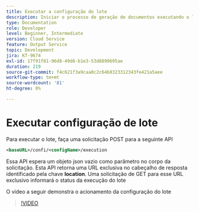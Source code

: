 ```yaml
---
title: Executar a configuração do lote
description: Iniciar o processo de geração de documentos executando o lote
type: Documentation
role: Developer
level: Beginner, Intermediate
version: Cloud Service
feature: Output Service
topic: Development
jira: KT-9674
exl-id: 17f91f81-96d8-49d6-b1e3-53d8899695ae
duration: 219
source-git-commit: f4c621f3a9caa8c2c64b8323312343fe421a5aee
workflow-type: tm+mt
source-wordcount: '81'
ht-degree: 0%

---
```


# Executar configuração de lote

Para executar o lote, faça uma solicitação POST para a seguinte API

```xml
<baseURL>/confi/<configName>/execution
```

Essa API espera um objeto json vazio como parâmetro no corpo da solicitação.
Esta API retorna uma URL exclusiva no cabeçalho de resposta identificado pela chave **location**.
Uma solicitação de GET para esse URL exclusivo informará o status da execução do lote

O vídeo a seguir demonstra o acionamento da configuração do lote

>[!VIDEO](https://video.tv.adobe.com/v/340242?quality=12&learn=on)
